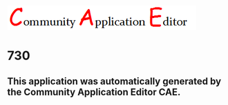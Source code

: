 ![CAE](https://github.com/patricia-cae/CAE-Deployment-Temp/blob/master/img/logo.png)  

730
===================


This application was automatically generated by the Community Application Editor CAE.  
---------------
